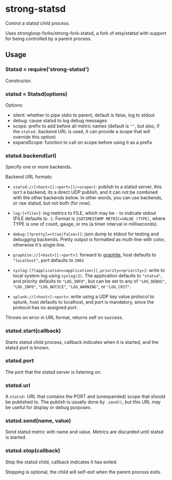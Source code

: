 # strong-statsd

Control a statsd child process.

Uses strongloop-forks/strong-fork-statsd, a fork of etsy/statsd with support
for being controlled by a parent process.

## Usage

### Statsd = require('strong-statsd')

Constructor.

### statsd = Statsd(options)

Options:

- silent: whether to pipe stdio to parent, default is false, log to stdout
- debug: cause statsd to log debug messages
- scope: prefix to add before all metric names (default is `""`, but also,
  if the `statsd:` backend URL is used, it can provide a scope that will
  override this option)
- expandScope: function to call on scope before using it as a prefix

### statsd.backend(url)

Specify one or more backends.

Backend URL formats:

- `statsd://[<host>][:<port>][/<scope>]`: publish to a statsd server, this isn't
  a backend, its a direct UDP publish, and it can not be combined with the other
  backends below. In other words, you can use backends, or raw statsd, but not
  both (for now).

- `log:[<file>]`: log metrics to FILE, which may be `-` to indicate stdout (FILE
  defaults to `-`). Format is `ISOTIMESTAMP METRIC=VALUE (TYPE)`, where TYPE is
  one of count, gauge, or ms (a timer interval in milliseconds).

- `debug:[?pretty[=<true|false>]]`: json dump to stdout for testing and
  debugging backends. Pretty output is formatted as multi-line with color,
  otherwise it's single line.

- `graphite://[<host>][:<port>]`: forward to
  [graphite](http://graphite.readthedocs.org/en/latest/), host defaults to
  `"localhost"`, port defaults to `2003`

- `syslog:[?[application=<application>][,priority=<priority>]`: write to
  local system log using `syslog(3)`. The application defaults to `"statsd"`,
  and priority defaults to `"LOG_INFO"`, but can be set to any of `"LOG_DEBUG"`,
  `"LOG_INFO"`, `"LOG_NOTICE"`, `"LOG_WARNING"`, or `"LOG_CRIT"`.

- `splunk://[<host>]:<port>`: write using a UDP key value protocol to splunk,
  host defaults to localhost, and port is mandatory, since the protocol has no
  assigned port.

Throws on error in URL format, returns self on success.

### statsd.start(callback)

Starts statsd child process, callback indicates when it is started, and the
statsd port is known.

### statsd.port

The port that the statsd server is listening on.

### statsd.url

A `statsd:` URL that contains the PORT and (unexpanded) scope that should be
published to. The publish is usually done by `.send()`, but this URL may
be useful for display or debug purposes.

### statsd.send(name, value)

Send statsd metric with name and value. Metrics are discarded until statsd
is started.

### statsd.stop(callback)

Stop the statsd child, callback indicates it has exited.

Stopping is optional, the child will self-exit when the parent process exits.
